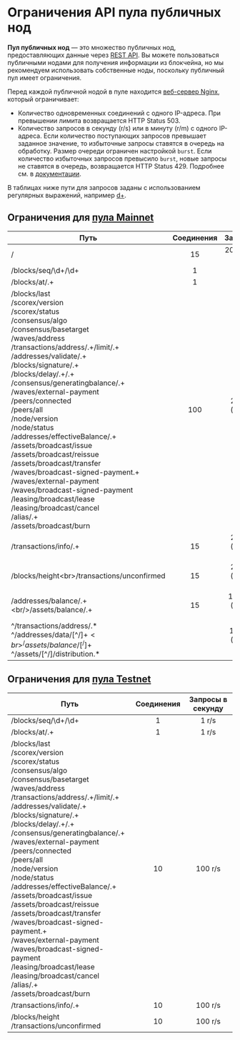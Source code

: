 # Ограничения API пула публичных нод

**Пул публичных нод** — это множество публичных нод, предоставляющих данные через [REST API](/ru/waves-node/). Вы можете пользоваться публичными нодами для получения информации из блокчейна, но мы рекомендуем использовать собственные ноды, поскольку публичный пул имеет ограничения.

Перед каждой публичной нодой в пуле находится <a href="https://www.nginx.com/">веб-сервер Nginx</a>, который ограничивает:
* Количество одновременных соединений с одного IP-адреса. При превышении лимита возвращается HTTP Status 503.
* Количество запросов в секунду (r/s) или в минуту (r/m) с одного IP-адреса. Если количество поступающих запросов превышает заданное значение, то избыточные запросы ставятся в очередь на обработку. Размер очереди ограничен настройкой `burst`. Если количество избыточных запросов превысило `burst`, новые запросы не ставятся в очередь, возвращается HTTP Status 429. Подробнее см. в <a href="http://nginx.org/ru/docs/http/ngx_http_limit_req_module.html">документации</a>.

В таблицах ниже пути для запросов заданы с использованием регулярных выражений, например [d+](https://stackoverflow.com/questions/2841550/what-does-d-mean-in-regular-expression-terms).

## Ограничения для [пула Mainnet](https://nodes.wavesnodes.com/)

| Путь | Соединения | Запросы |
| --- | :---: | :---: |
| / | 15 | 20 (burst 50) |
| /blocks/seq/\d+/\d+ | 1 | 1 r/s |
| /blocks/at/.+ | 1 | 1 r/s |
|/blocks/last<br/>/scorex/version<br/>/scorex/status<br/>/consensus/algo<br/>/consensus/basetarget<br/>/waves/address<br/>/transactions/address/.+/limit/.+<br/>/addresses/validate/.+<br/>/blocks/signature/.+<br/>/blocks/delay/.+/.+<br/>/consensus/generatingbalance/.+<br/>/waves/external-payment<br/>/peers/connected<br/>/peers/all<br/>/node/version<br/>/node/status<br/>/addresses/effectiveBalance/.+<br/>/assets/broadcast/issue<br/>/assets/broadcast/reissue<br/>/assets/broadcast/transfer<br/>/waves/broadcast-signed-payment.+<br/>/waves/external-payment<br/>/waves/broadcast-signed-payment<br/>/leasing/broadcast/lease<br/>/leasing/broadcast/cancel<br/>/alias/.+<br/>/assets/broadcast/burn | 100| 20 r/s (burst 50) |
| /transactions/info/.+ | 15 | 20 r/s (burst 50) |
| /blocks/height\<br>/transactions/unconfirmed | 15 | 20 r/s (burst 50) |
| /addresses/balance/.+\<br/>/assets/balance/.+ | 15 | 100 r/s (burst 100) |
| ^/transactions/address/.\*<br/>^/addresses/data/[^/]+$<br>^/assets/balance/[^/]+$<br>^/assets/[^/]/distribution.\* | | 17 r/m (burst 17) |

## Ограничения для [пула Testnet](https://nodes-testnet.wavesnodes.com/)

| Путь | Соединения | Запросы в секунду |
| --- | :---: | :---: |
| /blocks/seq/\d+/\d+ | 1 | 1 r/s |
| /blocks/at/.+ | 1 | 1 r/s |
|/blocks/last<br/>/scorex/version<br/>/scorex/status<br/>/consensus/algo<br/>/consensus/basetarget<br/>/waves/address<br/>/transactions/address/.+/limit/.+<br/>/addresses/validate/.+<br/>/blocks/signature/.+<br/>/blocks/delay/.+/.+<br/>/consensus/generatingbalance/.+<br/>/waves/external-payment<br/>/peers/connected<br/>/peers/all<br/>/node/version<br/>/node/status<br/>/addresses/effectiveBalance/.+<br/>/assets/broadcast/issue<br/>/assets/broadcast/reissue<br/>/assets/broadcast/transfer<br/>/waves/broadcast-signed-payment.+<br/>/waves/external-payment<br/>/waves/broadcast-signed-payment<br/>/leasing/broadcast/lease<br/>/leasing/broadcast/cancel<br/>/alias/.+<br/>/assets/broadcast/burn | 10 | 100 r/s |
| /transactions/info/.+ | 10 | 100 r/s |
| /blocks/height<br/>/transactions/unconfirmed | 10 | 100 r/s |

